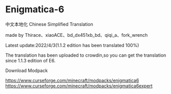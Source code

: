 # Enigmatica-6
中文本地化
Chinese Simplified Translation

made by Thirace、xiaoACE、bd_dx451xb_bd、qiqi_a、fork_wrench

Latest update:2022/4/3(1.1.2 edition has been translated 100%)

The translation has been uploaded to crowdin,so you can get the translation since 1.1.3 edition of E6.

Download Modpack 

https://www.curseforge.com/minecraft/modpacks/enigmatica6
https://www.curseforge.com/minecraft/modpacks/enigmatica6expert
